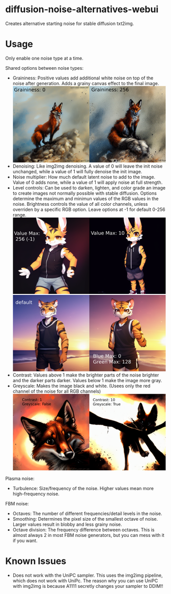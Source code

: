 # diffusion-noise-alternatives-webui
Creates alternative starting noise for stable diffusion txt2img.

# Usage
Only enable one noise type at a time.

Shared options between noise types:
* Graininess: Positive values add additional white noise on top of the noise after generation. Adds a grainy canvas effect to the final image.
![Graininess Comparison](https://github.com/Seshelle/diffusion-noise-alternatives-webui/blob/main/images/GrainCompare.png)
* Denoising: Like img2img denoising. A value of 0 will leave the init noise unchanged, while a value of 1 will fully denoise the init image.
* Noise multiplier: How much default latent noise to add to the image. Value of 0 adds none, while a value of 1 will apply noise at full strength.
* Level controls: Can be used to darken, lighten, and color grade an image to create images not normally possible with stable diffusion. Options determine the maximum and minimun values of the RGB values in the noise. Brightness controls the value of all color channels, unless overriden by a specific RGB option. Leave options at -1 for default 0-256 range.
![Value Comparison](https://github.com/Seshelle/diffusion-noise-alternatives-webui/blob/main/images/ValueCompare.png)
![Color Comparison](https://github.com/Seshelle/diffusion-noise-alternatives-webui/blob/main/images/ColorGrade.png)
* Contrast: Values above 1 make the brighter parts of the noise brighter and the darker parts darker. Values below 1 make the image more gray.
* Greyscale: Makes the image black and white. (Usees only the red channel of the noise for all RGB channels)
![Contrast Comparison](https://github.com/Seshelle/diffusion-noise-alternatives-webui/blob/main/images/contrast.png)

Plasma noise:
* Turbulence: Size/frequency of the noise. Higher values mean more high-frequency noise.

FBM noise:
* Octaves: The number of different frequencies/detail levels in the noise.
* Smoothing: Determines the pixel size of the smallest octave of noise. Larger values result in blobby and less grainy noise.
* Octave division: The frequency difference between octaves. This is almost always 2 in most FBM noise generators, but you can mess with it if you want.

# Known Issues

* Does not work with the UniPC sampler. This uses the img2img pipeline, which does not work with UniPc. The reason why you can use UniPC with img2img is because A1111 secretly changes your sampler to DDIM!!
